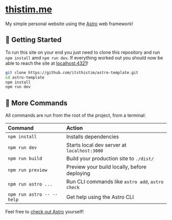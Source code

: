 # [thistim.me](https://thistim.me)
My simple personal website using the [Astro](https://astro.build) web framework!

## 🚀 Getting Started
To run this site on your end you just need to clone this repository and run `npm install` amd `npm run dev`.
If everything worked out you should now be able to reach the site at [localhost:4321](http://localhost:4321/)!

```bash
git clone https://github.com/itsthistim/astro-template.git
cd astro-template
npm install
npm run dev
```

## 🤖 More Commands
All commands are run from the root of the project, from a terminal:

| Command                   | Action                                           |
| :------------------------ | :----------------------------------------------- |
| `npm install`             | Installs dependencies                            |
| `npm run dev`             | Starts local dev server at `localhost:3000`      |
| `npm run build`           | Build your production site to `./dist/`          |
| `npm run preview`         | Preview your build locally, before deploying     |
| `npm run astro ...`       | Run CLI commands like `astro add`, `astro check` |
| `npm run astro -- --help` | Get help using the Astro CLI                     |

Feel free to [check out Astro](https://astro.build) yourself!
